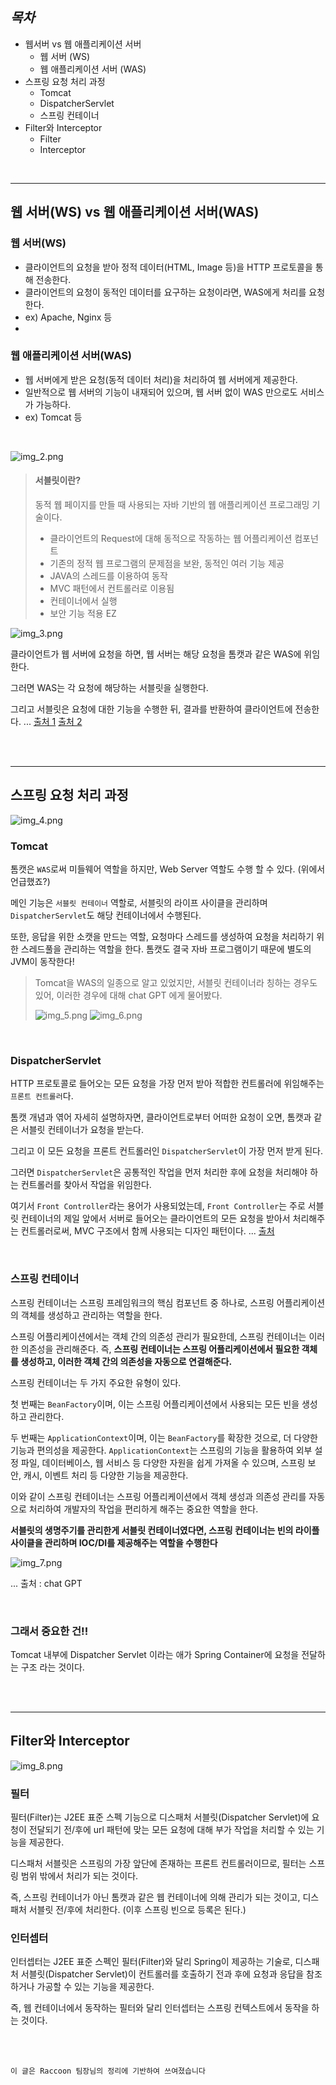  ## <I> 목차 </I>
 - 웹서버 vs 웹 애플리케이션 서버
   - 웹 서버 (WS)
   - 웹 애플리케이션 서버 (WAS)
 - 스프링 요청 처리 과정
   - Tomcat
   - DispatcherServlet
   - 스프링 컨테이너
 - Filter와 Interceptor
   - Filter
   - Interceptor

<br>

----

## 웹 서버(WS) vs 웹 애플리케이션 서버(WAS)

### 웹 서버(WS)

- 클라이언트의 요청을 받아 정적 데이터(HTML, Image 등)을 HTTP 프로토콜을 통해 전송한다.
- 클라이언트의 요청이 동적인 데이터를 요구하는 요청이라면, WAS에게 처리를 요청한다.
- ex) Apache, Nginx 등
- 
### 웹 애플리케이션 서버(WAS)

- 웹 서버에게 받은 요청(동적 데이터 처리)을 처리하여 웹 서버에게 제공한다.
- 일반적으로 웹 서버의 기능이 내재되어 있으며, 웹 서버 없이 WAS 만으로도 서비스가 가능하다.
- ex) Tomcat 등

<br>

![img_2.png](img/img_2.png)

> #### 서블릿이란?
> 동적 웹 페이지를 만들 때 사용되는 자바 기반의 웹 애플리케이션 프로그래밍 기술이다.
> - 클라이언트의 Request에 대해 동적으로 작동하는 웹 어플리케이션 컴포넌트
> - 기존의 정적 웹 프로그램의 문제점을 보완, 동적인 여러 기능 제공
> - JAVA의 스레드를 이용하여 동작
> - MVC 패턴에서 컨트롤러로 이용됨
> - 컨테이너에서 실행
> - 보안 기능 적용 EZ

![img_3.png](img/img_3.png)

클라이언트가 웹 서버에 요청을 하면, 웹 서버는 해당 요청을 톰캣과 같은 WAS에 위임한다.

그러면 WAS는 각 요청에 해당하는 서블릿을 실행한다. 

그리고 서블릿은 요청에 대한 기능을 수행한 뒤, 결과를 반환하여 클라이언트에 전송한다. 
...
[출처 1](https://goodgid.github.io/WS-and-WAS/)
[출처 2](https://velog.io/@falling_star3/Tomcat-%EC%84%9C%EB%B8%94%EB%A6%BFServlet%EC%9D%B4%EB%9E%80)

<br>
<br>

---

## 스프링 요청 처리 과정

![img_4.png](img/img_4.png)

###  Tomcat
톰캣은 `WAS`로써 미들웨어 역할을 하지만, Web Server 역할도 수행 할 수 있다. (위에서 언급했죠?)

메인 기능은 `서블릿 컨테이너` 역할로, 서블릿의 라이프 사이클을 관리하며 `DispatcherServlet`도 해당 컨테이너에서 수행된다.

또한, 응답을 위한 소캣을 만드는 역할, 요청마다 스레드를 생성하여 요청을 처리하기 위한 스레드풀을 관리하는 역할을 한다.
톰캣도 결국 자바 프로그램이기 때문에 별도의 JVM이 동작한다!

> Tomcat을 WAS의 일종으로 알고 있었지만, 서블릿 컨테이너라 칭하는 경우도 있어, 이러한 경우에 대해 chat GPT 에게 물어봤다.
>
> ![img_5.png](img/img_5.png)
> ![img_6.png](img/img_6.png)

<br>

### DispatcherServlet

HTTP 프로토콜로 들어오는 모든 요청을 가장 먼저 받아 적합한 컨트롤러에 위임해주는 `프론트 컨트롤러`다.

톰캣 개념과 엮어 자세히 설명하자면, 클라이언트로부터 어떠한 요청이 오면, 톰캣과 같은 서블릿 컨테이너가
요청을 받는다.

그리고 이 모든 요청을 프론트 컨트롤러인 `DispatcherServlet`이 가장 먼저 받게 된다.

그러면 `DispatcherServlet`은 공통적인 작업을 먼저 처리한 후에 요청을 처리해야 하는 컨트롤러를 찾아서 작업을 위임한다.

여기서 `Front Controller`라는 용어가 사용되었는데, 
`Front Controller`는 주로 서블릿 컨테이너의 제일 앞에서 서버로 들어오는 클라이언트의 모든 요청을 받아서 처리해주는 컨트롤러로써, MVC 구조에서 함께 사용되는 디자인 패턴이다.
... [출처](https://mangkyu.tistory.com/18)

<br>

### 스프링 컨테이너 

스프링 컨테이너는 스프링 프레임워크의 핵심 컴포넌트 중 하나로, 스프링 어플리케이션의 객체를 생성하고 관리하는 역할을 한다.

스프링 어플리케이션에서는 객체 간의 의존성 관리가 필요한데, 스프링 컨테이너는 이러한 의존성을 관리해준다. 
즉, **스프링 컨테이너는 스프링 어플리케이션에서 필요한 객체를 생성하고, 이러한 객체 간의 의존성을 자동으로 연결해준다.**

스프링 컨테이너는 두 가지 주요한 유형이 있다. 

첫 번째는 `BeanFactory`이며, 이는 스프링 어플리케이션에서 사용되는 모든 빈을 생성하고 관리한다. 

두 번째는 `ApplicationContext`이며, 이는 `BeanFactory`를 확장한 것으로, 더 다양한 기능과 편의성을 제공한다. 
`ApplicationContext`는 스프링의 기능을 활용하여 외부 설정 파일, 데이터베이스, 웹 서비스 등 다양한 자원을 쉽게 가져올 수 있으며, 스프링 보안, 캐시, 이벤트 처리 등 다양한 기능을 제공한다.

이와 같이 스프링 컨테이너는 스프링 어플리케이션에서 객체 생성과 의존성 관리를 자동으로 처리하여 개발자의 작업을 편리하게 해주는 중요한 역할을 한다.

**서블릿의 생명주기를 관리한게 서블릿 컨테이너였다면, 스프링 컨테이너는 빈의 라이플 사이클을 관리하며 IOC/DI를 제공해주는 역할을 수행한다**

![img_7.png](img/img_7.png)

... 출처 : chat GPT

<br>

### 그래서 중요한 건!!
Tomcat 내부에 Dispatcher Servlet 이라는 애가 Spring Container에 요청을 전달하는 구조 라는 것이다.

<br>
<br>

---

## Filter와 Interceptor

![img_8.png](img/img_8.png)

### 필터

필터(Filter)는 J2EE 표준 스펙 기능으로 디스패처 서블릿(Dispatcher Servlet)에 요청이 전달되기 전/후에
url 패턴에 맞는 모든 요청에 대해 부가 작업을 처리할 수 있는 기능을 제공한다.

디스패처 서블릿은 스프링의 가장 앞단에 존재하는 프론트 컨트롤러이므로, 필터는 스프링 범위 밖에서 처리가 되는 것이다.

즉, 스프링 컨테이너가 아닌 톰캣과 같은 웹 컨테이너에 의해 관리가 되는 것이고, 디스패처 서블릿 전/후에 처리한다.
(이후 스프링 빈으로 등록은 된다.)


### 인터셉터

인터셉터는 J2EE 표준 스펙인 필터(Filter)와 달리 Spring이 제공하는 기술로, 디스패처 서블릿(Dispatcher Servlet)이
컨트롤러를 호출하기 전과 후에 요청과 응답을 참조하거나 가공할 수 있는 기능을 제공한다.

즉, 웹 컨테이너에서 동작하는 필터와 달리 인터셉터는 스프링 컨텍스트에서 동작을 하는 것이다.


<br>
<br>


`이 글은 Raccoon 팀장님의 정리에 기반하여 쓰여졌습니다`